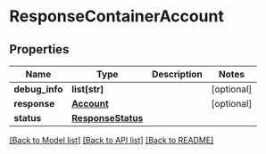 # ResponseContainerAccount

## Properties
Name | Type | Description | Notes
------------ | ------------- | ------------- | -------------
**debug_info** | **list[str]** |  | [optional] 
**response** | [**Account**](Account.md) |  | [optional] 
**status** | [**ResponseStatus**](ResponseStatus.md) |  | 

[[Back to Model list]](../README.md#documentation-for-models) [[Back to API list]](../README.md#documentation-for-api-endpoints) [[Back to README]](../README.md)


